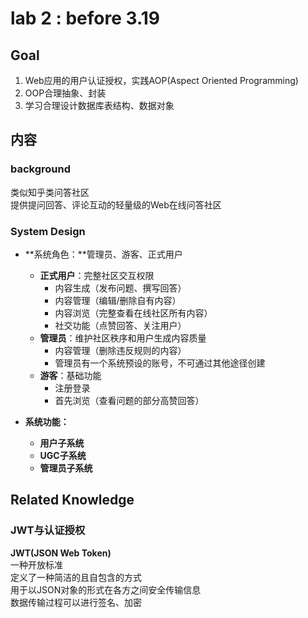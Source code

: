 # lab 2 : before 3.19

## Goal

1. Web应用的用户认证授权，实践AOP(Aspect Oriented Programming)
2. OOP合理抽象、封装
3. 学习合理设计数据库表结构、数据对象

## 内容

### background

类似知乎类问答社区  
提供提问回答、评论互动的轻量级的Web在线问答社区  

### System Design

- **系统角色：**管理员、游客、正式用户  
    - **正式用户**：完整社区交互权限
        - 内容生成（发布问题、撰写回答）
        - 内容管理（编辑/删除自有内容）
        - 内容浏览（完整查看在线社区所有内容）
        - 社交功能（点赞回答、关注用户）
    - **管理员**：维护社区秩序和用户生成内容质量
        - 内容管理（删除违反规则的内容）
        - 管理员有一个系统预设的账号，不可通过其他途径创建
    - **游客**：基础功能
        - 注册登录
        - 首先浏览（查看问题的部分高赞回答）

- **系统功能：**
    - **用户子系统**
    - **UGC子系统**
    - **管理员子系统**

## Related Knowledge

### JWT与认证授权

**JWT(JSON Web Token)**  
一种开放标准  
定义了一种简洁的且自包含的方式  
用于以JSON对象的形式在各方之间安全传输信息  
数据传输过程可以进行签名、加密  
